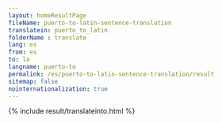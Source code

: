 ```yaml
---
layout: homeResultPage
fileName: puerto-to-latin-sentence-translation
translatein: puerto_to_latin
folderName : translate
lang: es
from: es
to: la
langname: puerto-to
permalink: /es/puerto-to-latin-sentence-translation/result
sitemap: false
nointernationalization: true
---
```

{% include result/translateinto.html %}

<script src="/js/result/translation.js" data-foldername="{{page.folderName}}" data-lang="{{page.lang}}"></script>

